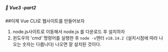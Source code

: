 ##### :cactus: Vue3 -part2


##이제 Vue CLI로 웹사이트를 만들어보자
1. node.js사이트로 이동해서 node.js 를 다운로드 후 설치하자
2. 윈도우의 'cmd' 명령어를 실행한 후 ``` node -v ```엔터  ``` v18.14.2  ```(설치시점에 따라 나오는 숫자는 다릅니다) 나오면 잘 설치된 것이다. 
